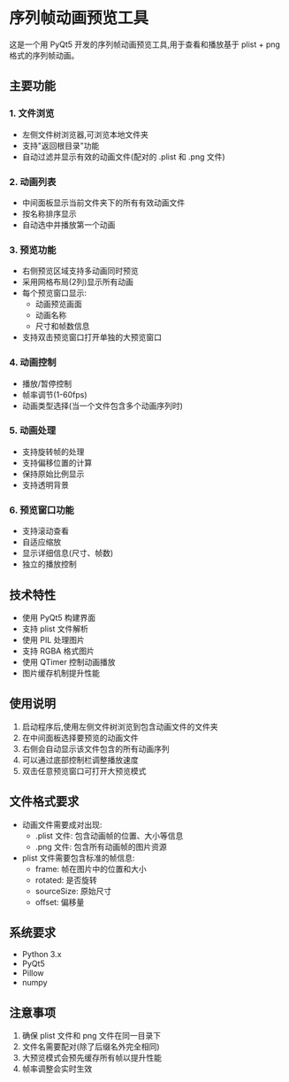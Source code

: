 # 序列帧动画预览工具

这是一个用 PyQt5 开发的序列帧动画预览工具,用于查看和播放基于 plist + png 格式的序列帧动画。

## 主要功能

### 1. 文件浏览
- 左侧文件树浏览器,可浏览本地文件夹
- 支持"返回根目录"功能
- 自动过滤并显示有效的动画文件(配对的 .plist 和 .png 文件)

### 2. 动画列表
- 中间面板显示当前文件夹下的所有有效动画文件
- 按名称排序显示
- 自动选中并播放第一个动画

### 3. 预览功能
- 右侧预览区域支持多动画同时预览
- 采用网格布局(2列)显示所有动画
- 每个预览窗口显示:
  - 动画预览画面
  - 动画名称
  - 尺寸和帧数信息
- 支持双击预览窗口打开单独的大预览窗口

### 4. 动画控制
- 播放/暂停控制
- 帧率调节(1-60fps)
- 动画类型选择(当一个文件包含多个动画序列时)

### 5. 动画处理
- 支持旋转帧的处理
- 支持偏移位置的计算
- 保持原始比例显示
- 支持透明背景

### 6. 预览窗口功能
- 支持滚动查看
- 自适应缩放
- 显示详细信息(尺寸、帧数)
- 独立的播放控制

## 技术特性

- 使用 PyQt5 构建界面
- 支持 plist 文件解析
- 使用 PIL 处理图片
- 支持 RGBA 格式图片
- 使用 QTimer 控制动画播放
- 图片缓存机制提升性能

## 使用说明

1. 启动程序后,使用左侧文件树浏览到包含动画文件的文件夹
2. 在中间面板选择要预览的动画文件
3. 右侧会自动显示该文件包含的所有动画序列
4. 可以通过底部控制栏调整播放速度
5. 双击任意预览窗口可打开大预览模式

## 文件格式要求

- 动画文件需要成对出现:
  - .plist 文件: 包含动画帧的位置、大小等信息
  - .png 文件: 包含所有动画帧的图片资源
- plist 文件需要包含标准的帧信息:
  - frame: 帧在图片中的位置和大小
  - rotated: 是否旋转
  - sourceSize: 原始尺寸
  - offset: 偏移量

## 系统要求

- Python 3.x
- PyQt5
- Pillow
- numpy

## 注意事项

1. 确保 plist 文件和 png 文件在同一目录下
2. 文件名需要配对(除了后缀名外完全相同)
3. 大预览模式会预先缓存所有帧以提升性能
4. 帧率调整会实时生效
